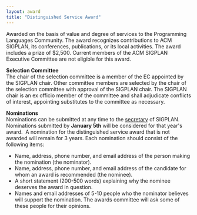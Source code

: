 ```yaml
---
layout: award
title: "Distinguished Service Award"
---
```


Awarded on the basis of value and degree of services to the
Programming Languages Community. The award recognizes contributions to
ACM SIGPLAN, its conferences, publications, or its local
activities. The award includes a prize of $2,500. Current members of
the ACM SIGPLAN Executive Committee are not eligible for this award.

**Selection Committee**  
The chair of the selection committee is a
member of the EC appointed by the SIGPLAN chair. Other committee
members are selected by the chair of the selection committee with
approval of the SIGPLAN chair. The SIGPLAN chair is an ex officio
member of the committee and shall adjudicate conflicts of interest,
appointing substitutes to the committee as necessary.

**Nominations**  
Nominations can be submitted at any time to the
[secretary](mailto:secretary_sigplan@acm.org) of SIGPLAN.
Nominations submitted by **January 5th** will be considered for
that year's award.&#160; A nomination for the distinguished service
award that is not awarded will remain for 3 years.
Each nomination should consist of the following items:

-   Name, address, phone number, and email address of the person
    making the nomination (the nominator).
-   Name, address, phone number, and email address of the candidate
    for whom an award is recommended (the nominee).
-   A short statement (200-500 words) explaining why the nominee
    deserves the award in question.
-   Names and email addresses of 5-10 people who the nominator
    believes will support the nomination. The awards committee will ask
    some of these people for their opinions.
